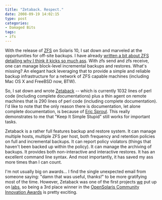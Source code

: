 ```yaml
---
title: "Zetaback. Respect."
date: 2008-09-19 14:02:15
type: post
categories:
- Damaged Bits
tags:
- zfs
---
```


<p>With the release of <a href="http://opensolaris.org/os/community/zfs/">ZFS</a> on Solaris 10, I sat down and marveled at the opportunities for off-site backups.  I have already <a href="http://lethargy.org/~jesus/archives/114-ZFS.-Respect..html">written a bit about ZFS detailing why I think it kicks so much ass</a>.  With zfs send and zfs receive, one can manage block-level incremental backups and restores.  What's missing?  An elegant hack leveraging that to provide a simple and reliable backup infrastructure for a network of ZFS capable machines (including Mac OS X and FreeBSD now, BTW).</p>  <p>So, I sat down and wrote <a href="https://labs.omniti.com/trac/zetaback">Zetaback</a> -- which is currently 1032 lines of perl code (including complete documentations) plus a thin agent on remote machines that is 290 lines of perl code (including complete documentation).  I'd like to note that the only reason there is documentation, let alone complete documentation, is because of <a href="http://omniti.com/is/eric-sproul">Eric Sproul</a>.  This really demonstrates to me that "Keep It Simple Stupid" still works for important tasks.</p>  <p>Zetaback is a rather full features backup and restore system.  It can manage multiple hosts, multiple ZFS per host, both frequency and retention policies on full and incremental backups.  It can report policy violators (things that haven't been backed up within the policy).  It can manage the archiving of backups.  It provides both non-interactive and interactive restores.  It has an excellent command line syntax.  And most importantly, it has saved my ass more times than I can count.</p>  <p>I'm not usually big on awards... I find the single unexpected email from someone saying: "damn that was useful, thanks!" to be more gratifying most of the time.  However, Zetaback was one of the first projects <a href="http://omniti.com/">we</a> put up on <a href="http://labs.omniti.com/">labs</a>, so being a 3rd place winner in the <a href="http://www.opensolaris.org/os/project/awards/awards_land/Entries/">OpenSolaris Community Innovation Awards</a> is pretty exciting.</p>

